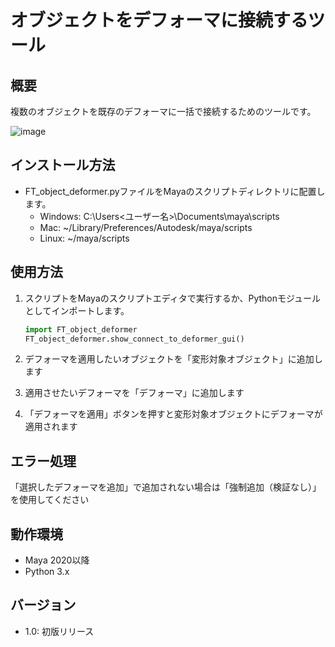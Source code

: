 # オブジェクトをデフォーマに接続するツール

## 概要
複数のオブジェクトを既存のデフォーマに一括で接続するためのツールです。

![image](images/sample.gif)

## インストール方法
 - FT_object_deformer.pyファイルをMayaのスクリプトディレクトリに配置します。
    - Windows: C:\Users\<ユーザー名>\Documents\maya\scripts
    - Mac: ~/Library/Preferences/Autodesk/maya/scripts
    - Linux: ~/maya/scripts

## 使用方法

1. スクリプトをMayaのスクリプトエディタで実行するか、Pythonモジュールとしてインポートします。

    ```python
    import FT_object_deformer
    FT_object_deformer.show_connect_to_deformer_gui()
    ```

2. デフォーマを適用したいオブジェクトを「変形対象オブジェクト」に追加します
3. 適用させたいデフォーマを「デフォーマ」に追加します
4. 「デフォーマを適用」ボタンを押すと変形対象オブジェクトにデフォーマが適用されます

## エラー処理
「選択したデフォーマを追加」で追加されない場合は「強制追加（検証なし）」を使用してください

## 動作環境
- Maya 2020以降
- Python 3.x

## バージョン
- 1.0: 初版リリース